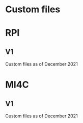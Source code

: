 # Custom files


# RPI

## V1
Custom files as of December 2021


# MI4C

## V1
Custom files as of December 2021